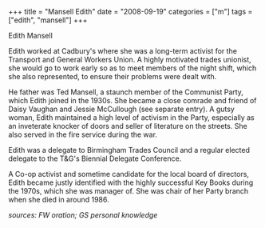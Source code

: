 +++
title = "Mansell Edith"
date = "2008-09-19"
categories = ["m"]
tags = ["edith", "mansell"]
+++

Edith Mansell

Edith worked at Cadbury's where she was a long-term activist for the Transport and General Workers Union. A highly motivated trades unionist, she would go to work early so as to meet members of the night shift, which she also represented, to ensure their problems were dealt with.

He father was Ted Mansell, a staunch member of the Communist Party, which Edith joined in the 1930s. She became a close comrade and friend of Daisy Vaughan and Jessie McCullough (see separate entry). A gutsy woman, Edith maintained a high level of activism in the Party, especially as an inveterate knocker of doors and seller of literature on the streets. She also served in the fire service during the war.

Edith was a delegate to Birmingham Trades Council and a regular elected delegate to the T&G's Biennial Delegate Conference.

A Co-op activist and sometime candidate for the local board of directors, Edith became justly identified with the highly successful Key Books during the 1970s, which she was manager of. She was chair of her Party branch when she died in around 1986.

_sources: FW oration; GS personal knowledge_
